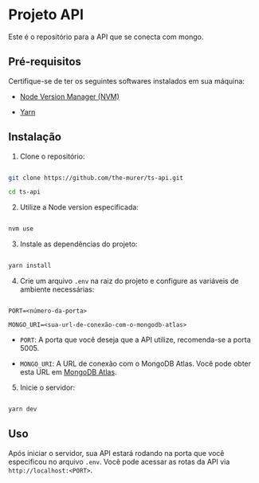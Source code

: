 
# Projeto API

Este é o repositório para a API que se conecta com mongo.

## Pré-requisitos

Certifique-se de ter os seguintes softwares instalados em sua máquina:

- [Node Version Manager (NVM)](https://github.com/nvm-sh/nvm)

- [Yarn](https://classic.yarnpkg.com/en/docs/install/)

## Instalação

1. Clone o repositório:

```sh

git clone https://github.com/the-murer/ts-api.git

cd ts-api

```

2. Utilize a Node version especificada:

```sh

nvm use

```

3. Instale as dependências do projeto:

```sh

yarn install

```

4. Crie um arquivo `.env` na raiz do projeto e configure as variáveis de ambiente necessárias:

```plaintext

PORT=<número-da-porta>

MONGO_URI=<sua-url-de-conexão-com-o-mongodb-atlas>

```

- `PORT`: A porta que você deseja que a API utilize, recomenda-se a porta 5005.

- `MONGO_URI`: A URL de conexão com o MongoDB Atlas. Você pode obter esta URL em [MongoDB Atlas](https://account.mongodb.com/account/login).

5. Inicie o servidor:

```sh

yarn dev

```

## Uso

Após iniciar o servidor, sua API estará rodando na porta que você especificou no arquivo `.env`. Você pode acessar as rotas da API via `http://localhost:<PORT>`.

